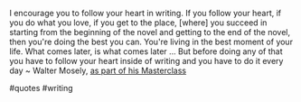 I encourage you to follow your heart in writing. If you follow your heart, if you do what you love, if you get to the place, \[where\] you succeed in starting from the beginning of the novel and getting to the end of the novel, then you're doing the best you can. You're living in the best moment of your life. What comes later, is what comes later ... But before doing any of that you have to follow your heart inside of writing and you have to do it every day ~ Walter Mosely, [as part of his Masterclass](https://londonwriterssalon.us4.list-manage.com/track/click?u=8b047263967451488070a8ad0&id=d0c819539f&e=eb9759f735)

#quotes #writing